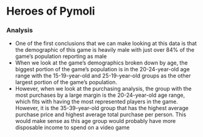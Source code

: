 # Heroes of Pymoli



### Analysis
- One of the first conclusions that we can make looking at this data is that the demographic of this game is heavily male with just over 84% of the game’s population reporting as male
- When we look at the game’s demographics broken down by age, the biggest portion of the game’s population is in the 20-24-year-old age range with the 15-19-year-old and 25-19-year-old groups as the other largest portion of the game’s population.
- However, when we look at the purchasing analysis, the group with the most purchases by a large margin is the 20-24-year-old age range, which fits with having the most represented players in the game. However, it is the 35-39-year-old group that has the highest average purchase price and highest average total purchase per person. This would make sense as this age group would probably have more disposable income to spend on a video game
